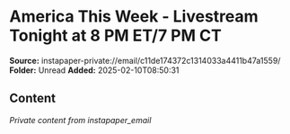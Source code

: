 # America This Week - Livestream Tonight at 8 PM ET/7 PM CT

**Source:** instapaper-private://email/c11de174372c1314033a4411b47a1559/
**Folder:** Unread
**Added:** 2025-02-10T08:50:31




## Content
*Private content from instapaper_email*
